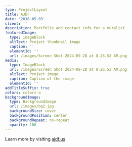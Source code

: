 ```yaml
---
type: ProjectLayout
title: AJDF
date: '2016-05-03'
client: ''
description: Portfolio and contact info for a muralist
featuredImage:
  type: ImageBlock
  altText: Project thumbnail image
  caption: ''
  elementId: ''
  url: /images/Screen Shot 2024-09-28 at 8.26.53 AM.png
media:
  type: ImageBlock
  url: /images/Screen Shot 2024-09-28 at 8.26.53 AM.png
  altText: Project image
  caption: Caption of the image
  elementId: ''
addTitleSuffix: true
colors: colors-a
backgroundImage:
  type: BackgroundImage
  url: /images/bg2.jpg
  backgroundSize: cover
  backgroundPosition: center
  backgroundRepeat: no-repeat
  opacity: 100
---
```

Learn more by visiting [ajdf.us](https://www.ajdf.us/)
